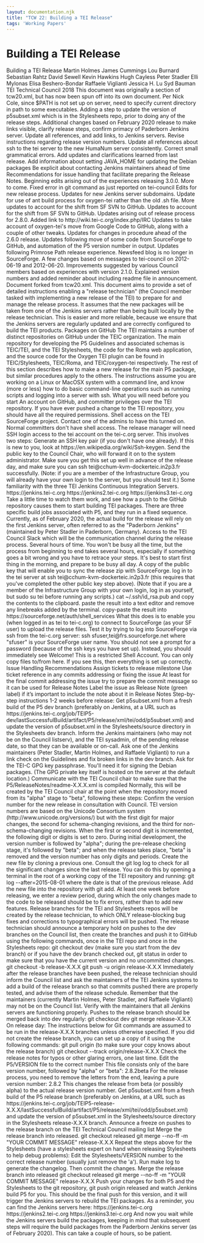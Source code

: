 ```yaml
---
layout: documentation.njk
title: "TCW 22: Building a TEI Release"
tags: 'Working Papers'
---
```

<div id="tei"><h1>Building a TEI Release</h1><tei-tei data-xmlns="http://www.tei-c.org/ns/1.0" data-origname="TEI"> <tei-teiheader data-origname="teiHeader"> <tei-filedesc data-origname="fileDesc"> <tei-titlestmt data-origname="titleStmt"> <tei-title data-origname="title">Building a TEI Release</tei-title> <tei-author id="MDH" data-origname="author" data-origatts="xml:id">Martin Holmes</tei-author> <tei-author data-origname="author">James Cummings</tei-author> <tei-author data-origname="author">Lou Burnard</tei-author> <tei-author data-origname="author">Sebastian Rahtz</tei-author> <tei-author data-origname="author">David Sewell</tei-author> <tei-author id="KSH" data-origname="author" data-origatts="xml:id">Kevin Hawkins</tei-author> <tei-author id="HC" data-origname="author" data-origatts="xml:id">Hugh Cayless</tei-author> <tei-author id="PS" data-origname="author" data-origatts="xml:id">Peter Stadler</tei-author> <tei-author id="EM" data-origname="author" data-origatts="xml:id">Elli Mylonas</tei-author> <tei-author id="EBB" data-origname="author" data-origatts="xml:id">Elisa Beshero-Bondar</tei-author> <tei-author id="RV" data-origname="author" data-origatts="xml:id">Raffaele Viglianti</tei-author> <tei-author id="JL" data-origname="author" data-origatts="xml:id">Jessica H. Lu</tei-author> <!-- Note: I mean <editor> as per Guidelines: secondary
	     intellectual responsibility, rather than as an actual
	     editor. —Syd, 2021-04-16 --> <tei-editor id="SDB" data-origname="editor" data-origatts="xml:id">Syd Bauman</tei-editor> </tei-titlestmt> <tei-publicationstmt data-origname="publicationStmt"> <tei-publisher data-origname="publisher">TEI Technical Council</tei-publisher> <tei-date data-origname="date">2018</tei-date> </tei-publicationstmt> <tei-sourcedesc data-origname="sourceDesc"> <tei-p data-origname="p">This document was originally a section of tcw20.xml, but has now been spun off into its own document.</tei-p> </tei-sourcedesc> </tei-filedesc> <tei-revisiondesc data-origname="revisionDesc"> <tei-change data-origname="change" data-origatts="when who" when="2021-04-11" who="#SDB">Per Nick Cole, since $PATH is not set up on server, need to specify current directory in path to some executables.</tei-change> <tei-change data-origname="change" data-origatts="when who" when="2021-03-12" who="#MDH">Adding a step to update the version of p5subset.xml which is in the Stylesheets repo, prior to doing any of the release steps.</tei-change> <tei-change data-origname="change" data-origatts="when who" when="2020-02-13" who="#JL">Additional changes based on February 2020 release to make links visible, clarify release steps, confirm primacy of Paderborn Jenkins server.</tei-change> <tei-change data-origname="change" data-origatts="when who" when="2020-02-13" who="#JL">Update all references, and add links, to Jenkins servers. Revise instructions regarding release version numbers.</tei-change> <tei-change data-origname="change" data-origatts="when who" when="2020-02-10" who="#EBB">Update all references about ssh to the tei server to the new HumaNum server consistently. Correct small grammatical errors.</tei-change> <tei-change data-origname="change" data-origatts="when who" when="2019-02-04" who="#EM">Add updates and clarifications learned from last release.</tei-change> <tei-change data-origname="change" data-origatts="when who" when="2019-01-30" who="#PS">Add information about setting JAVA_HOME for updating the Debian packages</tei-change> <tei-change data-origname="change" data-origatts="when who" when="2019-01-29" who="#sb">Be explicit about contacting Jenkins maintainers ahead of time</tei-change> <tei-change data-origname="change" data-origatts="when who" when="2016-09-25" who="mt">Recommendations for issue handling that facilitate preparing the Release Notes.</tei-change> <tei-change data-origname="change" data-origatts="when who" when="2016-04-02" who="#MDH">Beginning edits arising out of the experiences releasing 3.0.0. More to come.</tei-change> <tei-change data-origname="change" data-origatts="when who" when="2016-03-16" who="#KSH">Fixed error in git command as just reported on tei-council</tei-change> <tei-change data-origname="change" data-origatts="when who" when="2016-02-23" who="#HC">Edits for new release process.</tei-change> <tei-change data-origname="change" data-origatts="when who" when="2015-12-14" who="#MDH">Updates for new Jenkins server subdomains.</tei-change> <tei-change data-origname="change" data-origatts="when who" when="2015-10-07" who="#MDH">Update for use of ant build process for oxygen-tei rather than the old .sh file.</tei-change> <tei-change data-origname="change" data-origatts="when who" when="2015-10-04" who="#MDH">More updates to account for the shift from SF SVN to GitHub.</tei-change> <tei-change data-origname="change" data-origatts="when who" when="2015-10-03" who="#MDH">Updates to account for the shift from SF SVN to GitHub.</tei-change> <tei-change data-origname="change" data-origatts="when who" when="2015-04-06" who="#MDH">Updates arising out of release process for 2.8.0.</tei-change> <tei-change data-origname="change" data-origatts="when who" when="2015-04-06" who="#KSH">Added link to http://wiki.tei-c.org/index.php/IRC</tei-change> <tei-change data-origname="change" data-origatts="when who" when="2015-04-04" who="#MDH">Updates to take account of oxygen-tei's move from Google Code to GitHub, along with a couple of other tweaks.</tei-change> <tei-change data-origname="change" data-origatts="when who" when="2014-01" who="#MDH">Updates for changes in procedure ahead of the 2.6.0 release.</tei-change> <tei-change data-origname="change" data-origatts="when who" when="2013-11" who="#MDH">Updates following move of some code from SourceForge to GitHub, and automation of the P5 version number in output.</tei-change> <tei-change data-origname="change" data-origatts="when who" when="2012-10-25" who="#MDH">Updates following Primrose Path release experience.</tei-change> <tei-change data-origname="change" data-origatts="when who" when="2012-07-24" who="#KSH">Newsfeed blog is no longer in SourceForge.</tei-change> <tei-change data-origname="change" data-origatts="when who" when="2012-06-28" who="#KSH">A few changes based on messages to tei-council on 2012-06-19 and 2012-06-20.</tei-change> <tei-change data-origname="change" data-origatts="when who" when="2012-06-19" who="#KSH">Improvements suggested by various Council members based on experiences with version 2.1.0.</tei-change> <tei-change data-origname="change" data-origatts="when who" when="2012-06-16" who="#KSH">Explained version numbers and added reminder about including readme file in announcement.</tei-change> <tei-change data-origname="change" data-origatts="when who" when="2012-02-02" who="#MDH">Document forked from tcw20.xml.</tei-change> </tei-revisiondesc> </tei-teiheader> <tei-text data-origname="text"> <tei-body data-origname="body"> <tei-p data-origname="p">This document aims to provide a set of detailed instructions enabling a "release technician" (the Council member tasked with implementing a new release of the TEI) to prepare for and manage the release process. It assumes that the new packages will be taken from one of the Jenkins servers rather than being built locally by the release technician. This is easier and more reliable, because we ensure that the Jenkins servers are regularly updated and are correctly configured to build the TEI products.</tei-p> <tei-div id="githubPackages" data-origname="div" data-origatts="xml:id"> <tei-head data-origname="head">Packages on GitHub</tei-head> <tei-p data-origname="p">The TEI maintains a number of distinct repositories on GitHub under the <tei-ref data-origname="ref" data-origatts="target" target="https://github.com/TEIC">TEIC</tei-ref> organization. The main repository for developing the P5 Guidelines and associated schemas is <tei-ref data-origname="ref" data-origatts="target" target="https://github.com/TEIC/TEI">TEIC/TEI</tei-ref>, and the TEI Stylesheets, the code for the Roma web application, and the source code for the Oxygen TEI plugin can be found in <tei-ref data-origname="ref" data-origatts="target" target="https://github.com/TEIC/Stylesheets">TEIC/Stylesheets</tei-ref>, <tei-ref data-origname="ref" data-origatts="target" target="https://github.com/TEIC/Roma">TEIC/Roma</tei-ref>, and <tei-ref data-origname="ref" data-origatts="target" target="https://github.com/TEIC/oxygen-tei">TEIC/oxygen-tei</tei-ref> respectively. </tei-p> <tei-p data-origname="p">The rest of this section describes how to make a new release for the main <tei-ident data-origname="ident">P5</tei-ident> package, but similar procedures apply to the others. The instructions assume you are working on a Linux or MacOSX system with a command line, and know (more or less) how to do basic command-line operations such as running scripts and logging into a server with ssh.</tei-p> </tei-div> <tei-div id="beforeStarting" data-origname="div" data-origatts="xml:id"> <tei-head data-origname="head">What you will need before you start</tei-head> <tei-list data-origname="list" data-origatts="type" type="bulleted"> <tei-item data-origname="item">An account on GitHub, and committer privileges over the TEI repository. If you have ever pushed a change to the TEI repository, you should have all the required permissions.</tei-item> <tei-item data-origname="item">Shell access on the TEI SourceForge project. Contact one of the admins to have this turned on. Normal committers don't have shell access.</tei-item> <tei-item data-origname="item"> The release manager will need SSH login access to the tei account on the tei-c.org server. This involves two steps: <tei-list data-origname="list" data-origatts="type" type="ordered"> <tei-item data-origname="item">Generate an SSH key pair (if you don't have one already). If this is new to you, look at <tei-ref data-origname="ref" data-origatts="target" target="https://en.wikipedia.org/wiki/Ssh-keygen">https://en.wikipedia.org/wiki/Ssh-keygen</tei-ref>.</tei-item> <tei-item data-origname="item">Send the public key to the Council Chair, who will forward it on to the system administrator.</tei-item> </tei-list> Make sure you get this set up well in advance of the release day, and make sure you can ssh tei@cchum-kvm-dockerteic.in2p3.fr successfully. (Note: if you are a member of the Infrastructure Group, you will already have your own login to the server, but you should test it.)</tei-item> <tei-item data-origname="item">Some familiarity with the three TEI Jenkins Continuous Integration Servers. <tei-list data-origname="list" data-origatts="type" type="ordered"> <tei-item data-origname="item"><tei-ref data-origname="ref" data-origatts="target" target="https://jenkins.tei-c.org">https://jenkins.tei-c.org</tei-ref></tei-item> <tei-item data-origname="item"><tei-ref data-origname="ref" data-origatts="target" target="https://jenkins2.tei-c.org">https://jenkins2.tei-c.org</tei-ref></tei-item> <tei-item data-origname="item"><tei-ref data-origname="ref" data-origatts="target" target="https://jenkins3.tei-c.org">https://jenkins3.tei-c.org</tei-ref></tei-item> </tei-list> Take a little time to watch them work, and see how a push to the GitHub repository causes them to start building TEI packages. There are three specific build jobs associated with P5, and they run in a fixed sequence. Currently, as of February 2020, the actual build for the release will rely on the first Jenkins server, often referred to as the "Paderborn Jenkins" (maintained by Peter Stadler in Paderborn, Germany).</tei-item> <tei-item data-origname="item">Access to the <tei-ref data-origname="ref" data-origatts="target" target="https://tei-c.slack.com">TEI Council Slack</tei-ref> which will be the communication channel during the release process.</tei-item> <tei-item data-origname="item">Several hours of time. You won't be busy all the time, but the process from beginning to end takes several hours, especially if something goes a bit wrong and you have to retrace your steps. It's best to start first thing in the morning, and prepare to be busy all day.</tei-item> <tei-item data-origname="item"> A copy of the public key that will enable you to sync the release zip with SourceForge. <tei-list data-origname="list" data-origatts="type" type="ordered"> <tei-item data-origname="item">log in to the tei server at <tei-code data-origname="code">ssh tei@cchum-kvm-dockerteic.in2p3.fr</tei-code> (this requires that you've completed the other public key step above). (Note that if you are a member of the Infrastructure Group with your own login, log in as yourself, but <tei-code data-origname="code">sudo su tei</tei-code> before running any scripts.)</tei-item> <tei-item data-origname="item"><tei-code data-origname="code">cat ~/.ssh/id_rsa.pub</tei-code> and copy the contents to the clipboard.</tei-item> <tei-item data-origname="item">paste the result into a text editor and remove any linebreaks added by the terminal.</tei-item> <tei-item data-origname="item">copy-paste the result into https://sourceforge.net/auth/shell_services</tei-item> </tei-list> What this does is to enable you (when logged in as tei to tei-c.org) to connect to SourceForge (as your SF user) to upload the release files. </tei-item> <tei-item data-origname="item">Test it by trying to log into SourceForge via ssh from the tei-c.org server:<tei-lb data-origname="lb" data-empty=""></tei-lb> <tei-code data-origname="code">ssh sfuser,tei@frs.sourceforge.net</tei-code><tei-lb data-origname="lb" data-empty=""></tei-lb> where "sfuser" is your SourceForge user name. You should not see a prompt for a password (because of the ssh keys you have set up). Instead, you should immediately see <tei-q data-origname="q">Welcome! This is a restricted Shell Account. You can only copy files to/from here.</tei-q> If you see this, then everything is set up correctly.</tei-item> </tei-list> </tei-div> <tei-div id="issueHandlingGuidelines" data-origname="div" data-origatts="xml:id"> <tei-head data-origname="head">Issue Handling Recommendations</tei-head> <tei-list data-origname="list" data-origatts="type" type="bulleted"> <tei-item data-origname="item">Assign tickets to release milestone</tei-item> <tei-item data-origname="item">Use ticket reference in any commits addressing or fixing the issue</tei-item> <tei-item data-origname="item">At least for the final commit addressing the issue try to prepare the commit message so it can be used for Release Notes</tei-item> <tei-item data-origname="item">Label the issue as Release Note (green label) if it’s important to include the note about it in Release Notes</tei-item> </tei-list> </tei-div> <tei-div id="releaseSteps" data-origname="div" data-origatts="xml:id"> <tei-head data-origname="head">Step-by-step instructions</tei-head> <tei-list data-origname="list" data-origatts="type" type="ordered"> <tei-head data-origname="head">1-2 weeks before release:</tei-head> <!-- MDH and SB: Adding a new step to update p5subset.xml in the Stylesheets repo. --> <tei-item data-origname="item"><tei-hi data-origname="hi" data-origatts="rend" rend="bold">Get p5subset.xml</tei-hi> from a fresh build of the P5 dev branch (preferably on Jenkins, at a URL such as https://jenkins.tei-c.org/job/TEIP5-dev/lastSuccessfulBuild/artifact/P5/release/xml/tei/odd/p5subset.xml) and update the version of p5subset.xml in the Stylesheets/source directory in the Stylesheets dev branch.</tei-item> <tei-item data-origname="item">Inform the Jenkins maintainers (who may not be on the Council listserv), and the TEI sysadmin, of the pending release date, so that they can be available or on-call. </tei-item> <tei-item data-origname="item">Ask one of the Jenkins maintainers (Peter Stadler, Martin Holmes, and Raffaele Viglianti) to run a link check on the Guidelines and fix broken links in the dev branch. </tei-item> <tei-item data-origname="item">Ask for the TEI-C GPG key passphrase. You'll need it for signing the Debian packages. (The GPG private key itself is hosted on the server at the default location.)</tei-item> <!-- Revisit the above item, which was called into question during February 2020 release.
              If Debian package update is not the responsibility of release technician(s),
            and is actually handled by Peter Stadler, this step is not necessary. (JL, 2020-02-13) --> <tei-item data-origname="item"><tei-hi data-origname="hi" data-origatts="rend" rend="bold">Communicate with the TEI Council chair to make sure that the P5/ReleaseNotes/readme-X.X.X.xml is compiled</tei-hi><tei-lb data-origname="lb" data-empty=""></tei-lb> Normally, this will be created by the TEI Council chair at the point when the repository moved from its "alpha" stage to "beta", following these steps: <tei-list data-origname="list" data-origatts="type" type="ordered"> <tei-item data-origname="item">Confirm the version number for the new release in consultation with Council. TEI version numbers are based on the Unicode Consortium system (<tei-ref data-origname="ref" data-origatts="target" target="http://www.unicode.org/versions/">http://www.unicode.org/versions/</tei-ref>) but with the first digit for major changes, the second for schema-changing revisions, and the third for non-schema-changing revisions. When the first or second digit is incremented, the following digit or digits is set to zero. During initial development, the version number is followed by "alpha"; during the pre-release checking stage, it's followed by "beta"; and when the release takes place, "beta" is removed and the version number has only digits and periods.</tei-item> <tei-item data-origname="item">Create the new file by cloning a previous one.</tei-item> <tei-item data-origname="item">Consult the git log log to check for all the significant changes since the last release. You can do this by opening a terminal in the root of a working copy of the TEI repository and running:<tei-lb data-origname="lb" data-empty=""></tei-lb> <tei-code data-origname="code">git log --after=2015-08-01</tei-code><tei-lb data-origname="lb" data-empty=""></tei-lb> where the date is that of the previous release. </tei-item> <tei-item data-origname="item">Add the new file into the repository with <tei-code data-origname="code">git add</tei-code>.</tei-item> </tei-list> </tei-item> <tei-item data-origname="item">At least one week before releasing, we enter a review period, during which the only changes made to the code to be released should be to fix errors, rather than to add new features. Release branches for the TEI and Stylesheets repos will be created by the release technician, to which ONLY release-blocking bug fixes and corrections to typographical errors will be pushed. The release technician should announce a temporary hold on pushes to the dev branches on the Council list, then create the branches and push it to GitHub using the following commands, once in the TEI repo and once in the Stylesheets repo: <tei-lb data-origname="lb" data-empty=""></tei-lb><tei-code data-origname="code">git checkout dev</tei-code> (make sure you start from the dev branch) or if you have the dev branch checked out, <tei-code data-origname="code">git status</tei-code> in order to make sure that you have the current version and no uncommitted changes. <tei-lb data-origname="lb" data-empty=""></tei-lb><tei-code data-origname="code">git checkout -b release-X.X.X</tei-code> <tei-lb data-origname="lb" data-empty=""></tei-lb><tei-code data-origname="code">git push -u origin release-X.X.X</tei-code></tei-item> <tei-item data-origname="item">Immediately after the release branches have been pushed, the release technician should inform the <tei-ref data-origname="ref" data-origatts="target" target="mailto:tei-council@lists.tei-c.org">Council list</tei-ref> and ask the maintainers of the TEI Jenkins systems to add a build of the release branch so that commits pushed there are properly tested, and advise them of the release schedule. Remember that the maintainers (currently Martin Holmes, Peter Stadler, and Raffaele Viglianti) may not be on the Council list. Verify with the maintainers that all Jenkins servers are functioning properly. </tei-item> <tei-item data-origname="item">Pushes to the release branch should be merged back into dev regularly: <tei-lb data-origname="lb" data-empty=""></tei-lb><tei-code data-origname="code">git checkout dev</tei-code> <tei-lb data-origname="lb" data-empty=""></tei-lb><tei-code data-origname="code">git merge release-X.X.X</tei-code></tei-item> </tei-list> <tei-list data-origname="list" data-origatts="type" type="ordered"> <tei-head data-origname="head">On release day:</tei-head> <tei-item data-origname="item">The instructions below for Git commands are assumed to be run in the release-X.X.X branches unless otherwise specified. If you did not create the release branch, you can set up a copy of it using the following commands:<tei-lb data-origname="lb" data-empty=""></tei-lb> <tei-code data-origname="code">git pull origin</tei-code> (to make sure your copy knows about the release branch)<tei-lb data-origname="lb" data-empty=""></tei-lb> <tei-code data-origname="code">git checkout --track origin/release-X.X.X</tei-code> </tei-item> <tei-item data-origname="item">Check the release notes for typos or other glaring errors, one last time.</tei-item> <tei-item data-origname="item"><tei-hi data-origname="hi" data-origatts="rend" rend="bold">Edit the P5/VERSION file to the correct number</tei-hi><tei-lb data-origname="lb" data-empty=""></tei-lb> This file consists only of the bare version number, followed by "alpha" or "beta":<tei-lb data-origname="lb" data-empty=""></tei-lb> <tei-code data-origname="code">2.8.2beta</tei-code><tei-lb data-origname="lb" data-empty=""></tei-lb> For the release process, you need to remove the letters from the end, leaving a pure version number:<tei-lb data-origname="lb" data-empty=""></tei-lb> <tei-code data-origname="code">2.8.2</tei-code><tei-lb data-origname="lb" data-empty=""></tei-lb> This changes the release from beta (or possibly alpha) to the actual release version number. </tei-item> <!-- MDH and SB: Adding a new step to update p5subset.xml in the Stylesheets repo. --> <tei-item data-origname="item"><tei-hi data-origname="hi" data-origatts="rend" rend="bold">Get p5subset.xml</tei-hi> from a fresh build of the P5 release branch (preferably on Jenkins, at a URL such as https://jenkins.tei-c.org/job/TEIP5-release-X.X.X/lastSuccessfulBuild/artifact/P5/release/xml/tei/odd/p5subset.xml) and update the version of p5subset.xml in the Stylesheets/source directory in the Stylesheets release-X.X.X branch.</tei-item> <tei-item data-origname="item"><tei-hi data-origname="hi" data-origatts="rend" rend="bold">Announce a freeze on pushes to the release branch on the TEI Technical Council mailing list</tei-hi></tei-item> <tei-item data-origname="item"><tei-hi data-origname="hi" data-origatts="rend" rend="bold">Merge the release branch into <tei-code data-origname="code">released</tei-code></tei-hi>. <tei-lb data-origname="lb" data-empty=""></tei-lb> <tei-code data-origname="code">git checkout released</tei-code><tei-lb data-origname="lb" data-empty=""></tei-lb> <tei-code data-origname="code">git merge --no-ff -m "YOUR COMMIT MESSAGE" release-X.X.X</tei-code></tei-item> <tei-item data-origname="item"><tei-hi data-origname="hi" data-origatts="rend" rend="bold">Repeat the steps above for the Stylesheets</tei-hi> (have a stylesheets expert on hand when releasing Stylesheets to help debug problems): <tei-list data-origname="list" data-origatts="type" type="ordered"> <tei-item data-origname="item">Edit the Stylesheets/VERSION number to the correct release number (usually just remove the 'a').</tei-item> <tei-item data-origname="item">Run <tei-code data-origname="code">make log</tei-code> to generate the changelog. Then commit the changes.</tei-item> <tei-item data-origname="item">Merge the release branch into <tei-code data-origname="code">released</tei-code><tei-lb data-origname="lb" data-empty=""></tei-lb> <tei-code data-origname="code">git checkout released</tei-code><tei-lb data-origname="lb" data-empty=""></tei-lb> <tei-code data-origname="code">git merge --no-ff -m "YOUR COMMIT MESSAGE" release-X.X.X</tei-code> </tei-item> </tei-list> </tei-item> <tei-item data-origname="item"><tei-hi data-origname="hi" data-origatts="rend" rend="bold">Push your changes</tei-hi> for both P5 and the Stylesheets to the git repository, <tei-code data-origname="code">git push origin released</tei-code><tei-lb data-origname="lb" data-empty=""></tei-lb> and watch Jenkins build P5 for you.<tei-lb data-origname="lb" data-empty=""></tei-lb> This should be the final push for this version, and it will trigger the Jenkins servers to rebuild the TEI packages. As a reminder, you can find the Jenkins servers here: <tei-list data-origname="list"> <tei-item data-origname="item"><tei-ref data-origname="ref" data-origatts="target" target="https://jenkins.tei-c.org">https://jenkins.tei-c.org</tei-ref></tei-item> <tei-item data-origname="item"><tei-ref data-origname="ref" data-origatts="target" target="https://jenkins2.tei-c.org">https://jenkins2.tei-c.org</tei-ref></tei-item> <tei-item data-origname="item"><tei-ref data-origname="ref" data-origatts="target" target="https://jenkins3.tei-c.org">https://jenkins3.tei-c.org</tei-ref></tei-item> </tei-list> And now you wait while the Jenkins servers build the packages, keeping in mind that subsequent steps will require the build packages from the Paderborn Jenkins server (as of February 2020). This can take a couple of hours, so be patient. <!-- As of February 2020, the following sentence, which previously appeared in the TCW,
              was proven false.
              
              "All of the Jenkins servers should behave
              identically, and they should all build all three TEI packages successfully." (RV, EB, JL, 2020-02-13) --> <tei-hi data-origname="hi" data-origatts="rend" rend="bold">Note</tei-hi>: The P5 and Stylesheets builds have reciprocal dependencies, so the first build of either the Stylesheets or the Guidelines may fail just because there isn't yet a current build of the other for it to use. This isn't a cause for panic, but it may mean that (e.g.) the Stylesheets build needs to run twice. In particular, the Stylesheets build may fail after the TEI release is complete, so it is better to wait until the TEI release is complete before doing the Stylesheets release. (Council is considering changing how the dependency is managed).</tei-item> <tei-item data-origname="item"><tei-hi data-origname="hi" data-origatts="rend" rend="bold">Ensure all changes have been committed, built, and successfully passed tests on the continuous integration server</tei-hi><tei-lb data-origname="lb" data-empty=""></tei-lb> When all builds have completed on all Jenkins servers, click on the job number of the last build for each of the three TEI jobs to make sure that it was triggered by the commit that you made in the previous step (you should see your own commit message on the build page). Make sure that all builds were successful (they should have green balls next to them). In the case of red balls, indicating a failed build, seek support via the TEI Council Slack. </tei-item> <tei-item data-origname="item"> <tei-hi data-origname="hi" data-origatts="rend" rend="bold">Log into TEI server and run the tei-install.sh script:</tei-hi><tei-lb data-origname="lb" data-empty=""></tei-lb> Log into the TEI server via <tei-code data-origname="code">ssh tei@cchum-kvm-dockerteic.in2p3.fr</tei-code>. Note that if you are a member of the Infrastructure Group with your own login, log in as yourself, but <tei-code data-origname="code">sudo su tei</tei-code> before running any commands. Then fetch the current version of the install script by issuing <tei-code data-origname="code">curl https://raw.githubusercontent.com/TEIC/TEI/dev/P5/Utilities/tei-install.sh -o ~/tei-install.sh</tei-code>. <tei-lb data-origname="lb" data-empty=""></tei-lb> (If you'll need to tweak that script later during the install process please make sure to feed the changes back to the original script in the TEI repo.) <tei-lb data-origname="lb" data-empty=""></tei-lb> Do the following three steps: <tei-list data-origname="list"> <tei-item data-origname="item">Install on tei-c.org: <tei-code data-origname="code">./tei-install.sh --package=TEIP5 --version=X.X.X --sfuser=username --install</tei-code> and then <tei-emph data-origname="emph">go test the version this puts in the Vault</tei-emph>.</tei-item> <tei-item data-origname="item">If that looks good and everyone agrees then: <tei-code data-origname="code">./tei-install.sh --package=TEIP5 --version=X.X.X --sfuser=username --makecurrent</tei-code> and then <tei-emph data-origname="emph">test that it appears on website correctly</tei-emph>.</tei-item> <tei-item data-origname="item">If the website looks right then: <tei-code data-origname="code">./tei-install.sh --package=TEIP5 --version=X.X.X --sfuser=username --upload</tei-code> and then move on to the next step.</tei-item> </tei-list> In each of these steps, replace the Xs with your release version. Supply your SourceForge user name, and type your SourceForge password when prompted. By default, the script will pull the release package from the first Jenkins server, but you can supply the URL of the other server if necessary with the --Jenkins parameter, e.g. --Jenkins=http://jenkins2.tei-c.org/. Make sure the script completes successfully each time changing the final parameter from --install, to --makecurrent, and then --upload. </tei-item> <tei-item data-origname="item"><tei-hi data-origname="hi" data-origatts="rend" rend="bold">Repeat the steps above for the Stylesheets</tei-hi>, remembering that the version number is the Stylesheets version, which will be different from the Guidelines version: <tei-lb data-origname="lb" data-empty=""></tei-lb><tei-code data-origname="code">./tei-install.sh --package=Stylesheets --version=X.X.X --sfuser=username --install</tei-code> <tei-lb data-origname="lb" data-empty=""></tei-lb><tei-code data-origname="code">./tei-install.sh --package=Stylesheets --version=X.X.X --sfuser=username --makecurrent</tei-code> <tei-lb data-origname="lb" data-empty=""></tei-lb><tei-code data-origname="code">./tei-install.sh --package=Stylesheets --version=X.X.X --sfuser=username --upload</tei-code> <tei-lb data-origname="lb" data-empty=""></tei-lb> </tei-item> <tei-item data-origname="item"><tei-hi data-origname="hi" data-origatts="rend" rend="bold">Check the TEI website and all downloadable files are displaying the correct version</tei-hi><tei-lb data-origname="lb" data-empty=""></tei-lb> Everything should now be done, so go to <tei-ref data-origname="ref" data-origatts="target" target="https://www.tei-c.org/release/doc/tei-p5-doc/en/html/index.html">the newly released version on the TEI site</tei-ref> and browse the Guidelines. Check that your version number is displayed in the footer of the page, and check that at least one change made since the last release is being reflected online. </tei-item> <tei-item data-origname="item"><tei-hi data-origname="hi" data-origatts="rend" rend="bold">Update <tei-ref data-origname="ref" data-origatts="target" target="https://roma.tei-c.org/">Roma</tei-ref>, <tei-ref data-origname="ref" data-origatts="target" target="https://romabeta.tei-c.org/">Romabeta</tei-ref>, and <tei-ref data-origname="ref" data-origatts="target" target="https://teigarage.tei-c.org/">TEIGarage</tei-ref></tei-hi> <tei-lb data-origname="lb" data-empty=""></tei-lb>Change to the directory <tei-code data-origname="code">~/repos/infrastructure/humanum</tei-code>, do a <tei-code data-origname="code">git pull</tei-code>, and issue the script <tei-code data-origname="code">docker-update.sh</tei-code> for every service, i.e. <tei-list data-origname="list"> <tei-item data-origname="item"><tei-code data-origname="code"># ./docker-update.sh roma</tei-code></tei-item> <tei-item data-origname="item"><tei-code data-origname="code"># ./docker-update.sh romabeta</tei-code></tei-item> <tei-item data-origname="item"><tei-code data-origname="code"># ./docker-update.sh oxgarage</tei-code></tei-item> <tei-item data-origname="item"><tei-code data-origname="code"># ./docker-update.sh teigarage</tei-code></tei-item> </tei-list> NB: Every invocation might take some time but each should succesfully finish with the notification "Creating $CONTAINER$ ... done" </tei-item> <tei-item data-origname="item"> <tei-hi data-origname="hi" data-origatts="rend" rend="bold">Make your release the default downloadable version from Sourceforge</tei-hi><tei-lb data-origname="lb" data-empty=""></tei-lb> Go to the SourceForge site (<tei-ref data-origname="ref" data-origatts="target" target="https://sourceforge.net/projects/tei/files/TEI-P5-all/">https://sourceforge.net/projects/tei/files/TEI-P5-all/</tei-ref>), log in, and click the information button on your new release. Make it the default download for all operating systems. Now make sure that the main Download button links to your package. </tei-item> <tei-item data-origname="item"> <tei-hi data-origname="hi" data-origatts="rend" rend="bold">Update tags on GitHub</tei-hi><tei-lb data-origname="lb" data-empty=""></tei-lb> Every time a new release is made, a "tag" is created consisting of a pointer to the state of the P5 tree at release time. You can do this from the command line on your own computer. Before moving forward, be sure to do a git pull and update your released branch. Then, still in the released branch, do:<tei-lb data-origname="lb" data-empty=""></tei-lb> <tei-code data-origname="code">git tag -a P5_Release_X.X.X -m "Release X.X.X of the TEI Guidelines."</tei-code><tei-lb data-origname="lb" data-empty=""></tei-lb> where X.X.X is your new release. Then<tei-lb data-origname="lb" data-empty=""></tei-lb> <tei-code data-origname="code">git push origin P5_Release_X.X.X</tei-code> </tei-item> <tei-item data-origname="item"><tei-hi data-origname="hi" data-origatts="rend" rend="bold">Make a Release on GitHub</tei-hi><tei-lb data-origname="lb" data-empty=""></tei-lb> Go to the TEI Tags page at <tei-ref data-origname="ref" data-origatts="target" target="https://github.com/TEIC/TEI/tags">https://github.com/TEIC/TEI/tags</tei-ref> on GitHub. You should see the tag you just pushed there. Click on it and then click on "Edit Release". Add a link to the release notes README, which should be at https://www.tei-c.org/release/doc/tei-p5-doc/readme-X.X.X.html, into the text box. Add a copy of the zipped release by downloading it from <tei-ref data-origname="ref" data-origatts="target" target="https://jenkins.tei-c.org/job/TEIP5/lastSuccessfulBuild/artifact/P5/">https://jenkins.tei-c.org/job/TEIP5/lastSuccessfulBuild/artifact/P5/</tei-ref> and then uploading it to the release page. </tei-item> <tei-item data-origname="item"><tei-hi data-origname="hi" data-origatts="rend" rend="bold">Close/Add GitHub Milestones</tei-hi><tei-lb data-origname="lb" data-empty=""></tei-lb> Go to the Milestones page of both the <tei-ref data-origname="ref" data-origatts="target" target="https://github.com/TEIC/Stylesheets/milestones">Stylesheets</tei-ref> and the <tei-ref data-origname="ref" data-origatts="target" target="https://github.com/TEIC/TEI/milestones">Guidelines</tei-ref> repo. Add new Milestones by incrementing the minor version number part and move all open issues from the current Milestone to the new one. (If Council already decided on the next release date (unlikely) you can add the date to the new Milestone. Otherwise leave empty.) Finally, close the current Milestone.</tei-item> <tei-item data-origname="item"><tei-hi data-origname="hi" data-origatts="rend" rend="bold">Update the Debian Package repository with the new release</tei-hi><tei-lb data-origname="lb" data-empty=""></tei-lb> The TEI Debian packages are regularily created during each Jenkins build. For each release you need to update the TEI Debian repository at <tei-ref data-origname="ref" data-origatts="target" target="http://packages.tei-c.org/deb/">http://packages.tei-c.org/deb/</tei-ref> which can be done by simply running <tei-code data-origname="code">ant</tei-code> on the TEI server within the <tei-code data-origname="code">/data/debian-packages</tei-code> directory. (This directory is cloned from <tei-ref data-origname="ref" data-origatts="target" target="https://github.com/TEIC/TEI-apt-repo">https://github.com/TEIC/TEI-apt-repo</tei-ref>) <tei-emph data-origname="emph">Since the repository index needs to be signed, you'll need the passphrase for the GPG key.</tei-emph> Make sure you've received it in advance! <tei-lb data-origname="lb" data-empty=""></tei-lb>Once the process has finished and the repo is updated, the page at <tei-ref data-origname="ref" data-origatts="target" target="http://packages.tei-c.org/deb/">http://packages.tei-c.org/deb/</tei-ref> should reflect the changes immediately. If not, try to restart the NGINX Docker container that serves this directory with <tei-code data-origname="code">docker restart debian-packages</tei-code>. <!--<lb/>Another caveat: <code>ant</code> fails to fetch the packages via HTTPS when 
            running an outdated Java VM. Make sure to set the environment variable <code>JAVA_HOME</code>
            to some appropriate version! At present <code>export JAVA_HOME=/usr/lib/jvm/java-11-openjdk-amd64</code>
            will do.--> </tei-item> <tei-item data-origname="item"><tei-hi data-origname="hi" data-origatts="rend" rend="bold">Update the list of previous releases of P5</tei-hi>, which is found at <tei-ref data-origname="ref" data-origatts="target" target="https://tei-c.org/guidelines/p5/#section-2">https://tei-c.org/guidelines/p5/#section-2</tei-ref>.<tei-lb data-origname="lb" data-empty=""></tei-lb> If you have editing privileges on the TEI WordPress on tei-c.org, add the new release to the top of the release table. If not, ask one of the other Council members who does (currently Martina Scholger and Hugh Cayless) to make the change. </tei-item> <tei-item data-origname="item"><tei-hi data-origname="hi" data-origatts="rend" rend="bold">Update the oXygen-ready distribution of TEI.</tei-hi><tei-lb data-origname="lb" data-empty=""></tei-lb> This involves building the new package of oxygen-tei, and then updating the distribution file on the TEI server so that the oXygen software knows about the new release. You may request to hand this off to one of the maintainers (currently Syd Bauman, James Cummings, or Martin Holmes) to do this for you if you're not familiar with the project. <tei-list data-origname="list"> <tei-item data-origname="item">Check that you have ant (at least version 1.8) installed on your machine.</tei-item> <!-- MDH 2021-04-19: Added release="8" to javac call in framework/build.xml, and this now seems to 
                build fine with Java 14. Commenting out this step. --> <!--<item>Check that your current Java version is 1.8. This is an old version, but it is currently 
              required for building the oxygen-tei package. If you are on e.g. Ubuntu Linux, you can 
              install multiple Java versions and switch between them easily using <code>sudo update-alternatives -\-config java</code>. </item>--> <tei-item data-origname="item">Check that the latest versions of the TEI Stylesheets and TEI P5 packages are available for download from the TEI server, since the oxygen-tei update/upload script retrieves them from there.</tei-item> <tei-item data-origname="item">Check out or update a local copy of the source code from <tei-ref data-origname="ref" data-origatts="target" target="https://github.com/TEIC/oxygen-tei">https://github.com/TEIC/oxygen-tei</tei-ref> to your local system.</tei-item> <tei-item data-origname="item">cd into the oxygen-tei folder (it should contain folders called "frameworks" and "jenkins").</tei-item> <tei-item data-origname="item">Run the ant build process with the "release" parameter: <tei-lb data-origname="lb" data-empty=""></tei-lb> <tei-code data-origname="code">ant release</tei-code><tei-lb data-origname="lb" data-empty=""></tei-lb> This builds the plugin using the latest stable versions of P5 and the Stylesheets, then offers to upload the result to the TEI's SourceForge repo to become a release of the TEI-maintained version of the plugin. This also creates an updated updateSite.oxygen file, by retrieving the latest updateSite.oxygen file from the tei-c.org site, and asks the user to provide the new version number before creating a new version of updateSite.oxygen. </tei-item> <tei-item data-origname="item">Go to the GitHub repo and create a new release, using the <tei-code data-origname="code">Draft new release</tei-code> button. Copy the previous release info (tag, title and text), and tweak the versions as appropriate. The tag should be <tei-code data-origname="code">vx.x.x</tei-code>, the title will be <tei-code data-origname="code">Release x.x.x</tei-code>, and the text <tei-quote data-origname="quote">Release number X of the oXygen TEI plugin, based on TEI P5 x.x.x and Stylesheets x.x.x.</tei-quote></tei-item> <tei-item data-origname="item">Attach the zip file you just created in the build process, which will be named something like <tei-code data-origname="code">oxygen-tei-x.x.x-x.x.x.zip</tei-code>, with the numbers from the current TEI and Stylesheets releases.</tei-item> <tei-item data-origname="item">Once the tag/release has been published, run <tei-lb data-origname="lb" data-empty=""></tei-lb><tei-code data-origname="code">ant uploadOxygenUpdateFile</tei-code><tei-lb data-origname="lb" data-empty=""></tei-lb> to push the <tei-code data-origname="code">updateSite.oxygen</tei-code> file up to the TEI server.</tei-item> </tei-list> </tei-item> <tei-item data-origname="item"><tei-hi data-origname="hi" data-origatts="rend" rend="bold">Inform the TEI Technical Council Chair so they can announce the release</tei-hi><tei-lb data-origname="lb" data-empty=""></tei-lb> Once you are sure that everything is working correctly, inform the Council Chair. They will announce the release to the TEI-L mailing list, including the text of P5/ReleaseNotes/readme-X.X.X.xml in plain text form (which can be generated using the "readme" profile for teitotxt), and place an announcement on the Text Encoding Initiative Newsfeed blog in the category of 'News'. </tei-item> <tei-item data-origname="item"><tei-hi data-origname="hi" data-origatts="rend" rend="bold">Lift the freeze on committing changes to the repository</tei-hi><tei-lb data-origname="lb" data-empty=""></tei-lb> Write to the TEI Council list and let them know that they can once again start committing changes to the repository.</tei-item> <tei-item data-origname="item"><tei-hi data-origname="hi" data-origatts="rend" rend="bold">Increment the build number for the next release cycle</tei-hi><tei-lb data-origname="lb" data-empty=""></tei-lb> Recalling how release preparation requires confirmation of version number, use your best judgment to determine the version number for the next release (in consultation with Council, if possible). TEI version numbers are based on the Unicode Consortium system (<tei-ref data-origname="ref" data-origatts="target" target="http://www.unicode.org/versions/">http://www.unicode.org/versions/</tei-ref>) but with the first digit for major changes, the second for schema-changing revisions, and the third for non-schema-changing revisions. When the first or second digit is incremented, the following digit or digits is set to zero. <!-- Revisit version control instructions at May 2020 F2F (JL, 2020-02-13) --> After the release process has been completed, the release number for both P5 and the Stylesheets needs to be updated. On the dev branch, edit the P5/VERSION file and the Stylesheets/VERSION file to the correct numbers. These files contain nothing except the bare version number. It should be incremented appropriately, and "a" added to the end of it, so if for example the release was number 2.8.0, you would change the number in the file to:<tei-lb data-origname="lb" data-empty=""></tei-lb> <tei-code data-origname="code">2.9.0a</tei-code><tei-lb data-origname="lb" data-empty=""></tei-lb> signifying that the versions built subsequent to the release are now in the alpha stage. </tei-item> </tei-list> </tei-div> </tei-body> </tei-text> </tei-tei></div>